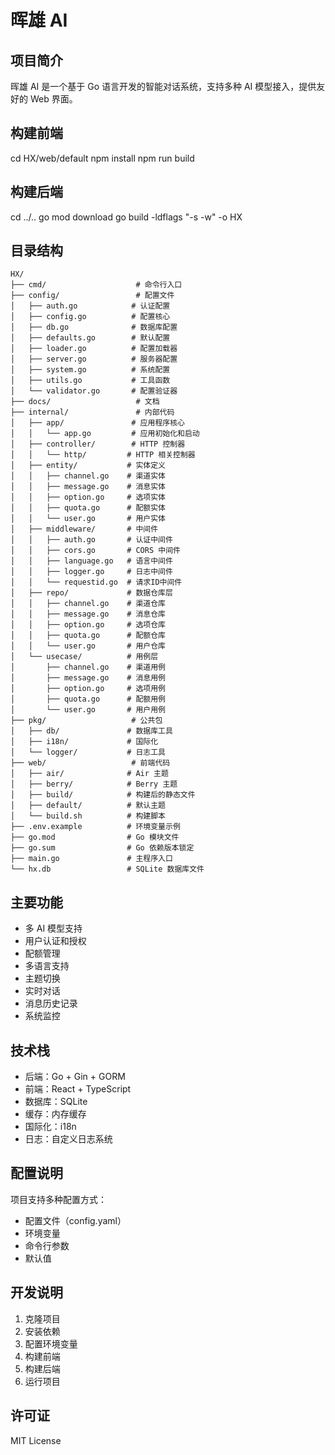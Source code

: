# 晖雄 AI

## 项目简介

晖雄 AI 是一个基于 Go 语言开发的智能对话系统，支持多种 AI 模型接入，提供友好的 Web 界面。

## 构建前端

cd HX/web/default
npm install
npm run build

## 构建后端

cd ../..
go mod download
go build -ldflags "-s -w" -o HX

## 目录结构

```text
HX/
├── cmd/                    # 命令行入口
├── config/                 # 配置文件
│   ├── auth.go            # 认证配置
│   ├── config.go          # 配置核心
│   ├── db.go              # 数据库配置
│   ├── defaults.go        # 默认配置
│   ├── loader.go          # 配置加载器
│   ├── server.go          # 服务器配置
│   ├── system.go          # 系统配置
│   ├── utils.go           # 工具函数
│   └── validator.go       # 配置验证器
├── docs/                   # 文档
├── internal/               # 内部代码
│   ├── app/               # 应用程序核心
│   │   └── app.go         # 应用初始化和启动
│   ├── controller/        # HTTP 控制器
│   │   └── http/         # HTTP 相关控制器
│   ├── entity/           # 实体定义
│   │   ├── channel.go    # 渠道实体
│   │   ├── message.go    # 消息实体
│   │   ├── option.go     # 选项实体
│   │   ├── quota.go      # 配额实体
│   │   └── user.go       # 用户实体
│   ├── middleware/       # 中间件
│   │   ├── auth.go       # 认证中间件
│   │   ├── cors.go       # CORS 中间件
│   │   ├── language.go   # 语言中间件
│   │   ├── logger.go     # 日志中间件
│   │   └── requestid.go  # 请求ID中间件
│   ├── repo/             # 数据仓库层
│   │   ├── channel.go    # 渠道仓库
│   │   ├── message.go    # 消息仓库
│   │   ├── option.go     # 选项仓库
│   │   ├── quota.go      # 配额仓库
│   │   └── user.go       # 用户仓库
│   └── usecase/          # 用例层
│       ├── channel.go    # 渠道用例
│       ├── message.go    # 消息用例
│       ├── option.go     # 选项用例
│       ├── quota.go      # 配额用例
│       └── user.go       # 用户用例
├── pkg/                   # 公共包
│   ├── db/               # 数据库工具
│   ├── i18n/             # 国际化
│   └── logger/           # 日志工具
├── web/                   # 前端代码
│   ├── air/              # Air 主题
│   ├── berry/            # Berry 主题
│   ├── build/            # 构建后的静态文件
│   ├── default/          # 默认主题
│   └── build.sh          # 构建脚本
├── .env.example          # 环境变量示例
├── go.mod                # Go 模块文件
├── go.sum                # Go 依赖版本锁定
├── main.go               # 主程序入口
└── hx.db                 # SQLite 数据库文件
```

## 主要功能

- 多 AI 模型支持
- 用户认证和授权
- 配额管理
- 多语言支持
- 主题切换
- 实时对话
- 消息历史记录
- 系统监控

## 技术栈

- 后端：Go + Gin + GORM
- 前端：React + TypeScript
- 数据库：SQLite
- 缓存：内存缓存
- 国际化：i18n
- 日志：自定义日志系统

## 配置说明

项目支持多种配置方式：

- 配置文件（config.yaml）
- 环境变量
- 命令行参数
- 默认值

## 开发说明

1. 克隆项目
2. 安装依赖
3. 配置环境变量
4. 构建前端
5. 构建后端
6. 运行项目

## 许可证

MIT License
